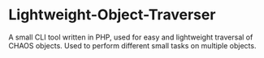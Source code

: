 Lightweight-Object-Traverser
============================

A small CLI tool written in PHP, used for easy and lightweight traversal of CHAOS objects. Used to perform different small tasks on multiple objects.
